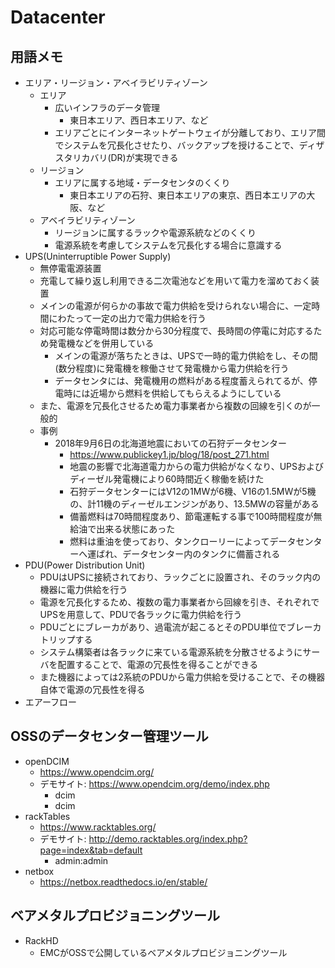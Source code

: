 # Datacenter


## 用語メモ
* エリア・リージョン・アベイラビリティゾーン
    * エリア
        * 広いインフラのデータ管理
            * 東日本エリア、西日本エリア、など
        * エリアごとにインターネットゲートウェイが分離しており、エリア間でシステムを冗長化させたり、バックアップを授けることで、ディザスタリカバリ(DR)が実現できる
    * リージョン
        * エリアに属する地域・データセンタのくくり
            * 東日本エリアの石狩、東日本エリアの東京、西日本エリアの大阪、など
    * アベイラビリティゾーン
        * リージョンに属するラックや電源系統などのくくり
        * 電源系統を考慮してシステムを冗長化する場合に意識する
* UPS(Uninterruptible Power Supply)
    * 無停電電源装置
    * 充電して繰り返し利用できる二次電池などを用いて電力を溜めておく装置
    * メインの電源が何らかの事故で電力供給を受けられない場合に、一定時間にわたって一定の出力で電力供給を行う
    * 対応可能な停電時間は数分から30分程度で、長時間の停電に対応するため発電機などを併用している
        * メインの電源が落ちたときは、UPSで一時的電力供給をし、その間(数分程度)に発電機を稼働させて発電機から電力供給を行う
        * データセンタには、発電機用の燃料がある程度蓄えられてるが、停電時には近場から燃料を供給してもらえるようにしている
    * また、電源を冗長化させるため電力事業者から複数の回線を引くのが一般的
    * 事例
        * 2018年9月6日の北海道地震においての石狩データセンター
            * https://www.publickey1.jp/blog/18/post_271.html
            * 地震の影響で北海道電力からの電力供給がなくなり、UPSおよびディーゼル発電機により60時間近く稼働を続けた
            * 石狩データセンターにはV12の1MWが6機、V16の1.5MWが5機の、計11機のディーゼルエンジンがあり、13.5MWの容量がある
            * 備蓄燃料は70時間程度あり、節電運転する事で100時間程度が無給油で出来る状態にあった
            * 燃料は重油を使っており、タンクローリーによってデータセンターへ運ばれ、データセンター内のタンクに備蓄される
* PDU(Power Distribution Unit)
    * PDUはUPSに接続されており、ラックごとに設置され、そのラック内の機器に電力供給を行う
    * 電源を冗長化するため、複数の電力事業者から回線を引き、それぞれでUPSを用意して、PDUで各ラックに電力供給を行う
    * PDUごとにブレーカがあり、過電流が起こるとそのPDU単位でブレーカトリップする
    * システム構築者は各ラックに来ている電源系統を分散させるようにサーバを配置することで、電源の冗長性を得ることができる
    * また機器によっては2系統のPDUから電力供給を受けることで、その機器自体で電源の冗長性を得る
* エアーフロー


## OSSのデータセンター管理ツール
* openDCIM
    * https://www.opendcim.org/
    * デモサイト: https://www.opendcim.org/demo/index.php
        * dcim
        * dcim
* rackTables
    * https://www.racktables.org/
    * デモサイト: http://demo.racktables.org/index.php?page=index&tab=default
        * admin:admin
* netbox
    * https://netbox.readthedocs.io/en/stable/


## ベアメタルプロビジョニングツール
* RackHD
    * EMCがOSSで公開しているベアメタルプロビジョニングツール
